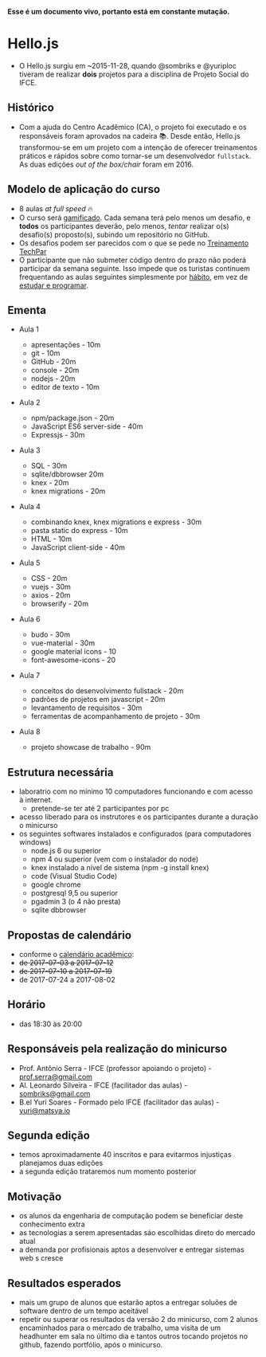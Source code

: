 **Esse é um documento vivo, portanto está em constante mutação.**

# Hello.js

- O Hello.js surgiu em ~2015-11-28, quando @sombriks e @yuriploc tiveram de realizar **dois** projetos para a disciplina de Projeto Social do IFCE.

## Histórico

- Com a ajuda do Centro Acadêmico (CA), o projeto foi executado e os responsáveis foram aprovados na cadeira :books:. Desde então, Hello.js transformou-se em um projeto com a intenção de oferecer treinamentos práticos e rápidos sobre como tornar-se um desenvolvedor `fullstack`. As duas edições _out of the box/chair_ foram em 2016.

## Modelo de aplicação do curso

- 8 aulas _at full speed_ :fire:
- O curso será [gamificado](https://en.wikipedia.org/wiki/Gamification). Cada semana terá pelo menos um desafio, e **todos** os participantes deverão, pelo menos, _tentar_ realizar o(s) desafio(s) proposto(s), subindo um repositório no GitHub.
- Os desafios podem ser parecidos com o que se pede no [Treinamento TechPar](https://gist.github.com/sombriks/82d4b9b41b1281b392ac32fac4fbba61)
- O participante que não submeter código dentro do prazo não poderá participar da semana seguinte. Isso impede que os turistas continuem frequentando as aulas seguintes simplesmente por [hábito](http://study.com/articles/20_Bad_Habits_That_Dont_Belong_in_College.html), em vez de [estudar e programar](http://www.educationcorner.com/habits-of-successful-students.html).

## Ementa

- Aula 1
  - apresentações - 10m
  - git - 10m
  - GitHub - 20m
  - console - 20m
  - nodejs - 20m
  - editor de texto - 10m

- Aula 2
  - npm/package.json - 20m
  - JavaScript ES6 server-side - 40m
  - Expressjs - 30m

- Aula 3
  - SQL - 30m
  - sqlite/dbbrowser 20m
  - knex - 20m
  - knex migrations - 20m

- Aula 4
  - combinando knex, knex migrations e express - 30m
  - pasta static do express - 10m
  - HTML - 10m
  - JavaScript client-side - 40m

- Aula 5
  - CSS - 20m
  - vuejs - 30m
  - axios - 20m
  - browserify - 20m

- Aula 6
  - budo - 30m
  - vue-material - 30m
  - google material icons - 10
  - font-awesome-icons - 20
 
- Aula 7
  - conceitos do desenvolvimento fullstack - 20m
  - padrões de projetos em javascript - 20m
  - levantamento de requisitos - 30m
  - ferramentas de acompanhamento de projeto - 30m

- Aula 8 
  - projeto showcase de trabalho - 90m

## Estrutura necessária

- laboratrio com no mínimo 10 computadores funcionando e com acesso à internet. 
  - pretende-se ter até 2 participantes por pc
- acesso liberado para os instrutores e os participantes durante a duração o minicurso
- os seguintes softwares instalados e configurados (para computadores windows)
  - node.js 6 ou superior
  - npm 4 ou superior (vem com o instalador do node)
  - knex instalado a nível de sistema (npm -g install knex)
  - code (Visual Studio Code)
  - google chrome
  - postgresql 9,5 ou superior
  - pgadmin 3 (o 4 não presta)
  - sqlite dbbrowser 
  
## Propostas de calendário

- conforme o [calendário acadêmico](http://ifce.edu.br/fortaleza/calendario):
- ~~de 2017-07-03 a 2017-07-12~~
- ~~de 2017-07-10 a 2017-07-19~~
- de 2017-07-24 a 2017-08-02

## Horário

- das 18:30 às 20:00

## Responsáveis pela realização do minicurso

- Prof. Antônio Serra - IFCE (professor apoiando o projeto) - prof.serra@gmail.com
- Al. Leonardo Silveira - IFCE (facilitador das aulas) - sombriks@gmail.com
- B.el Yuri Soares - Formado pelo IFCE (facilitador das aulas) - yuri@matsya.io

## Segunda edição

- temos aproximadamente 40 inscritos e para evitarmos injustiças planejamos duas edições
- a segunda edição trataremos num momento posterior

## Motivação

- os alunos da engenharia de computação podem se beneficiar deste conhecimento extra
- as tecnologias a serem apresentadas sáo escolhidas direto do mercado atual
- a demanda por profisionais aptos a desenvolver e entregar sistemas web s cresce

## Resultados esperados

- mais um grupo de alunos que estarão aptos a entregar soluões de software dentro de um tempo aceitável
- repetir ou superar os resultados da versão 2 do minicurso, com 2 alunos encaminhados para o mercado de trabalho, uma visita de um headhunter em sala no último dia e tantos outros tocando projetos no github, fazendo portfólio, após o minicurso.
